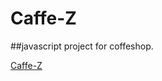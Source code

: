 # Caffe-Z

##javascript project for coffeshop.

[Caffe-Z](https://sanadhantash.github.io/Caffe-Z/)

